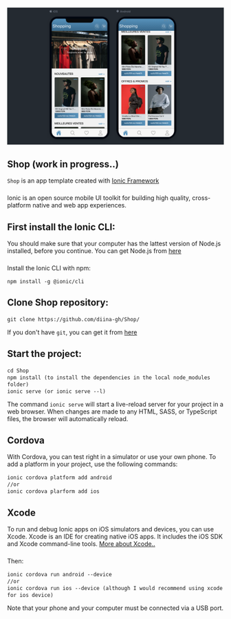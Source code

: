 ![Image](https://github.com/diina-gh/Shop/blob/master/src/assets/img/preview.png)
## Shop (work in progress..)
`Shop` is an app template created with [Ionic Framework](https://ionicframework.com/)
###
Ionic is an open source mobile UI toolkit for building high quality, cross-platform native and web app experiences.

## First install the Ionic CLI:
You should make sure that your computer has the lattest version of Node.js installed, before you continue.
You can get Node.js from [here](https://nodejs.org/en/download/)
### 
Install the Ionic CLI with npm:
```npm
npm install -g @ionic/cli
```
## Clone Shop repository:
```git
git clone https://github.com/diina-gh/Shop/
```
If you don't have `git`, you can get it from [here](https://git-scm.com/downloads)
## Start the project:
```npm
cd Shop
npm install (to install the dependencies in the local node_modules folder)
ionic serve (or ionic serve --l)
```
The command `ionic serve` will start a live-reload server for your project in a web browser. When changes are made to any HTML, SASS, or TypeScript files, the browser will automatically reload.
## Cordova
With Cordova, you can test right in a simulator or use your own phone. To add a platform in your project, use the following commands:
```npm
ionic cordova platform add android
//or 
ionic cordova plarform add ios
```
## Xcode
To run and debug Ionic apps on iOS simulators and devices, you can use Xcode. Xcode is an IDE for creating native iOS apps. It includes the iOS SDK and Xcode command-line tools. 
[More about Xcode..](https://developer.apple.com/xcode/)
###
Then:
```npm
ionic cordova run android --device
//or
ionic cordova run ios --device (although I would recommend using xcode for ios device)
```
Note that your phone and your computer must be connected via a USB port.

